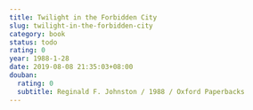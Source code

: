 ```yaml
---
title: Twilight in the Forbidden City
slug: twilight-in-the-forbidden-city
category: book
status: todo
rating: 0
year: 1988-1-28
date: 2019-08-08 21:35:03+08:00
douban:
  rating: 0
  subtitle: Reginald F. Johnston / 1988 / Oxford Paperbacks
---
```



